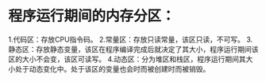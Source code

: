 # 程序运行期间的内存分区：
1.代码区：存放CPU指令码。
2.常量区：存放只读常量，该区只读，不可写。
3.静态区：存放静态变量，该区在程序编译完成后就决定了其大小，程序运行期间该区的大小不会变，该区可读写。
4.动态区：分为堆区和栈区，程序运行期间其大小处于动态变化中。处于该区的变量也会时而被创建时而被销毁。
